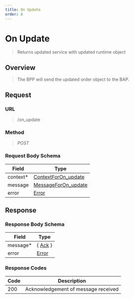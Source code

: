 ```yaml
---
title: On Update
order: 8
---
```


# On Update

> Returns updated service with updated runtime object

## Overview

> The BPP will send the updated order object to the BAP.

## Request

### URL

> /on_update

### Method

> _POST_

### Request Body Schema

| **Field** | **Type**                                                                             |
| --------- | ------------------------------------------------------------------------------------ |
| context\* | [ContextForOn_update](/docs/core-specification/schema-reference/contextforon_update) |
| message   | [MessageForOn_update](/docs/core-specification/schema-reference/messageforon_update) |
| error     | [Error](/docs/core-specification/schema-reference/error)                             |

## Response

### Response Body Schema

| **Field** | **Type**                                                 |
| --------- | -------------------------------------------------------- |
| message\* | { [Ack](/docs/core-specification/schema-reference/ack) } |
| error     | [Error](/docs/core-specification/schema-reference/error) |

### Response Codes

| **Code** | **Description**                     |
| -------- | ----------------------------------- |
| 200      | Acknowledgement of message received |
